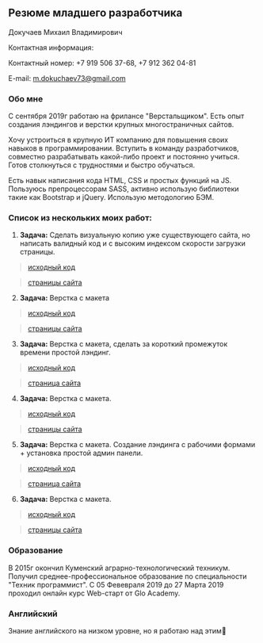 ## Резюме младшего разработчика

Докучаев Михаил Владимирович

Контактная информация:

Контактный номер: +7 919 506 37-68, +7 912 362 04-81 

E-mail: m.dokuchaev73@gmail.com 

### Обо мне
С сентября 2019г работаю на фрилансе "Верстальщиком". Есть опыт создания лэндингов и верстки крупных многостраничных сайтов.

Хочу устроиться в крупную ИТ компанию для повышения своих навыков в программировании. Вступить в команду разработчиков, совместно разрабатывать какой-либо проект и постоянно учиться. Готов столкнуться с трудностями и быстро обучаться.  

Есть навык написания кода HTML, CSS и простых функций на JS. Пользуюсь препроцессорам SASS, активно использую библиотеки такие как Bootstrap и jQuery. Использую методологию БЭМ.

### Список из нескольких моих работ:

  1. **Задача:** Сделать визуальную копию уже существующего сайта, но написать валидный код и с высоким индексом скорости загрузки страницы.

  > [исходный код](https://github.com/mihazzz123/safe77)

  > [страницы сайта](https://mihazzz123.github.io/safe77/dist/pages.html)

  2. **Задача:** Верстка с макета

  > [исходный код](https://github.com/mihazzz123/hunter_casino/tree/master/hunter_casino)

  > [страницы сайта](https://mihazzz123.github.io/hunter_casino/hunter_casino/pages.html)
  
  3. **Задача:** Верстка с макета, сделать за короткий промежуток времени простой лэндинг. 

  > [исходный код](https://github.com/mihazzz123/kitchen)

  > [страница сайта](https://mihazzz123.github.io/kitchen/src/index.html)

  4. **Задача:** Верстка с макета. 

  > [исходный код](https://github.com/mihazzz123/maxicars)

  > [страницы сайта](https://mihazzz123.github.io/maxicars/pages.html)

  5. **Задача:** Верстка с макета. Создание лэндинга с рабочими формами + установка простой админ панели. 

  > [исходный код](https://github.com/mihazzz123/miralex)

  > [страница сайта](https://github.com/mihazzz123/miralex)

  6. **Задача:** Верстка с макета. 

  > [исходный код](https://github.com/mihazzz123/zapvodproekt)

  > [страницы сайта](https://mihazzz123.github.io/zapvodproekt/index.html)

### Образование
В 2015г окончил Куменский аграрно-технологический техникум. Получил среднее-профессиональное образование по специальности "Техник программист". С 05 Февевраля 2019 до 27 Марта 2019 проходил онлайн курс Web-старт от Glo Academy.

### Английский 
Знание английского на низком уровне, но я работаю над этим:slightly_smiling_face: